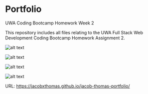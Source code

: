 # Portfolio

UWA Coding Bootcamp Homework Week 2

This repository includes all files relating to the UWA Full Stack Web Development Coding Bootcamp Homework Assignment 2.

![alt text](https://github.com/jacobxthomas/jacob-thomas-portfolio/blob/master/screenshot1.png?raw=true)

![alt text](https://github.com/jacobxthomas/jacob-thomas-portfolio/blob/master/screenshot2.png?raw=true)

![alt text](https://github.com/jacobxthomas/jacob-thomas-weather-portfolio/blob/master/screenshot3.png?raw=true)

![alt text](https://github.com/jacobxthomas/jacob-thomas-weather-portfolio/blob/master/screenshot4.png?raw=true)

URL: https://jacobxthomas.github.io/jacob-thomas-portfolio/


